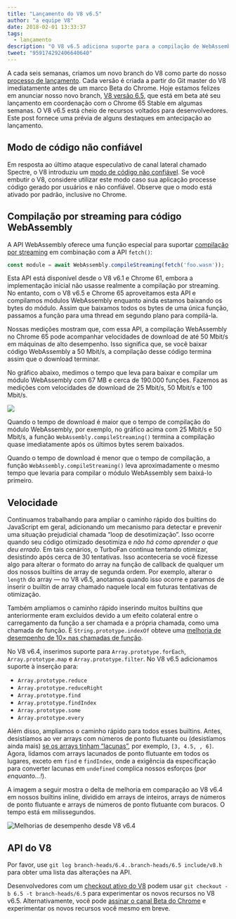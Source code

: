 ```yaml
---
title: "Lançamento do V8 v6.5"
author: "a equipe V8"
date: 2018-02-01 13:33:37
tags:
  - lançamento
description: "O V8 v6.5 adiciona suporte para a compilação de WebAssembly por streaming e inclui um novo “modo de código não confiável”."
tweet: "959174292406640640"
---
```

A cada seis semanas, criamos um novo branch do V8 como parte do nosso [processo de lançamento](/docs/release-process). Cada versão é criada a partir do Git master do V8 imediatamente antes de um marco Beta do Chrome. Hoje estamos felizes em anunciar nosso novo branch, [V8 versão 6.5](https://chromium.googlesource.com/v8/v8.git/+log/branch-heads/6.5), que está em beta até seu lançamento em coordenação com o Chrome 65 Stable em algumas semanas. O V8 v6.5 está cheio de recursos voltados para desenvolvedores. Este post fornece uma prévia de alguns destaques em antecipação ao lançamento.

<!--truncate-->
## Modo de código não confiável

Em resposta ao último ataque especulativo de canal lateral chamado Spectre, o V8 introduziu um [modo de código não confiável](/docs/untrusted-code-mitigations). Se você embutir o V8, considere utilizar este modo caso sua aplicação processe código gerado por usuários e não confiável. Observe que o modo está ativado por padrão, inclusive no Chrome.

## Compilação por streaming para código WebAssembly

A API WebAssembly oferece uma função especial para suportar [compilação por streaming](https://developers.google.com/web/updates/2018/04/loading-wasm) em combinação com a API `fetch()`:

```js
const module = await WebAssembly.compileStreaming(fetch('foo.wasm'));
```

Esta API está disponível desde o V8 v6.1 e Chrome 61, embora a implementação inicial não usasse realmente a compilação por streaming. No entanto, com o V8 v6.5 e Chrome 65 aproveitamos esta API e compilamos módulos WebAssembly enquanto ainda estamos baixando os bytes do módulo. Assim que baixamos todos os bytes de uma única função, passamos a função para uma thread em segundo plano para compilá-la.

Nossas medições mostram que, com essa API, a compilação WebAssembly no Chrome 65 pode acompanhar velocidades de download de até 50 Mbit/s em máquinas de alto desempenho. Isso significa que, se você baixar código WebAssembly a 50 Mbit/s, a compilação desse código termina assim que o download terminar.

No gráfico abaixo, medimos o tempo que leva para baixar e compilar um módulo WebAssembly com 67 MB e cerca de 190.000 funções. Fazemos as medições com velocidades de download de 25 Mbit/s, 50 Mbit/s e 100 Mbit/s.

![](/_img/v8-release-65/wasm-streaming-compilation.svg)

Quando o tempo de download é maior que o tempo de compilação do módulo WebAssembly, por exemplo, no gráfico acima com 25 Mbit/s e 50 Mbit/s, a função `WebAssembly.compileStreaming()` termina a compilação quase imediatamente após os últimos bytes serem baixados.

Quando o tempo de download é menor que o tempo de compilação, a função `WebAssembly.compileStreaming()` leva aproximadamente o mesmo tempo que levaria para compilar o módulo WebAssembly sem baixá-lo primeiro.

## Velocidade

Continuamos trabalhando para ampliar o caminho rápido dos builtins do JavaScript em geral, adicionando um mecanismo para detectar e prevenir uma situação prejudicial chamada “loop de desotimização”. Isso ocorre quando seu código otimizado desotimiza e _não há como aprender o que deu errado_. Em tais cenários, o TurboFan continua tentando otimizar, desistindo após cerca de 30 tentativas. Isso aconteceria se você fizesse algo para alterar o formato do array na função de callback de qualquer um dos nossos builtins de array de segunda ordem. Por exemplo, alterar o `length` do array — no V8 v6.5, anotamos quando isso ocorre e paramos de inserir o builtin de array chamado naquele local em futuras tentativas de otimização.

Também ampliamos o caminho rápido inserindo muitos builtins que anteriormente eram excluídos devido a um efeito colateral entre o carregamento da função a ser chamada e a própria chamada, como uma chamada de função. E `String.prototype.indexOf` obteve uma [melhoria de desempenho de 10× nas chamadas de função](https://bugs.chromium.org/p/v8/issues/detail?id=6270).

No V8 v6.4, inserimos suporte para `Array.prototype.forEach`, `Array.prototype.map` e `Array.prototype.filter`. No V8 v6.5 adicionamos suporte à inserção para:

- `Array.prototype.reduce`
- `Array.prototype.reduceRight`
- `Array.prototype.find`
- `Array.prototype.findIndex`
- `Array.prototype.some`
- `Array.prototype.every`

Além disso, ampliamos o caminho rápido para todos esses builtins. Antes, desistíamos ao ver arrays com números de ponto flutuante ou (desistíamos ainda mais) [se os arrays tinham “lacunas”](/blog/elements-kinds), por exemplo, `[3, 4.5, , 6]`. Agora, lidamos com arrays lacunados de ponto flutuante em todos os lugares, exceto em `find` e `findIndex`, onde a exigência da especificação para converter lacunas em `undefined` complica nossos esforços (_por enquanto…!_).

A imagem a seguir mostra o delta de melhoria em comparação ao V8 v6.4 em nossos builtins inline, dividido em arrays de inteiros, arrays de números de ponto flutuante e arrays de números de ponto flutuante com buracos. O tempo está em milissegundos.

![Melhorias de desempenho desde V8 v6.4](/_img/v8-release-65/performance-improvements.svg)

## API do V8

Por favor, use `git log branch-heads/6.4..branch-heads/6.5 include/v8.h` para obter uma lista das alterações na API.

Desenvolvedores com um [checkout ativo do V8](/docs/source-code#using-git) podem usar `git checkout -b 6.5 -t branch-heads/6.5` para experimentar os novos recursos no V8 v6.5. Alternativamente, você pode [assinar o canal Beta do Chrome](https://www.google.com/chrome/browser/beta.html) e experimentar os novos recursos você mesmo em breve.
